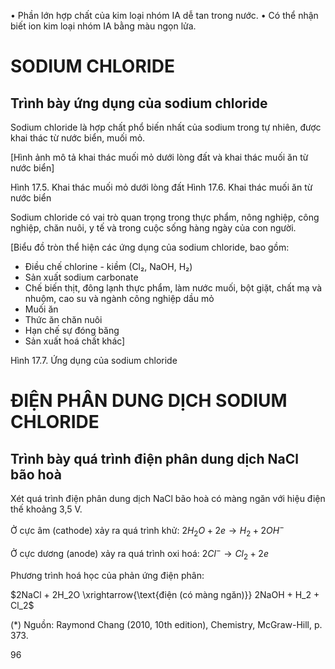 • Phần lớn hợp chất của kim loại nhóm IA dễ tan trong nước.
• Có thể nhận biết ion kim loại nhóm IA bằng màu ngọn lửa.

# SODIUM CHLORIDE

## Trình bày ứng dụng của sodium chloride

Sodium chloride là hợp chất phổ biến nhất của sodium trong tự nhiên, được khai thác từ nước biển, muối mỏ.

[Hình ảnh mô tả khai thác muối mỏ dưới lòng đất và khai thác muối ăn từ nước biển]

Hình 17.5. Khai thác muối mỏ dưới lòng đất
Hình 17.6. Khai thác muối ăn từ nước biển

Sodium chloride có vai trò quan trọng trong thực phẩm, nông nghiệp, công nghiệp, chăn nuôi, y tế và trong cuộc sống hàng ngày của con người.

[Biểu đồ tròn thể hiện các ứng dụng của sodium chloride, bao gồm:
- Điều chế chlorine - kiềm (Cl₂, NaOH, H₂)
- Sản xuất sodium carbonate
- Chế biến thịt, đông lạnh thực phẩm, làm nước muối, bột giặt, chất mạ và nhuộm, cao su và ngành công nghiệp dầu mỏ
- Muối ăn
- Thức ăn chăn nuôi
- Hạn chế sự đóng băng
- Sản xuất hoá chất khác]

Hình 17.7. Ứng dụng của sodium chloride

# ĐIỆN PHÂN DUNG DỊCH SODIUM CHLORIDE

## Trình bày quá trình điện phân dung dịch NaCl bão hoà

Xét quá trình điện phân dung dịch NaCl bão hoà có màng ngăn với hiệu điện thế khoảng 3,5 V.

Ở cực âm (cathode) xảy ra quá trình khử: $2H_2O + 2e → H_2 + 2OH^-$

Ở cực dương (anode) xảy ra quá trình oxi hoá: $2Cl^- → Cl_2 + 2e$

Phương trình hoá học của phản ứng điện phân:

$2NaCl + 2H_2O \xrightarrow{\text{điện (có màng ngăn)}} 2NaOH + H_2 + Cl_2$

(*) Nguồn: Raymond Chang (2010, 10th edition), Chemistry, McGraw-Hill, p. 373.

96